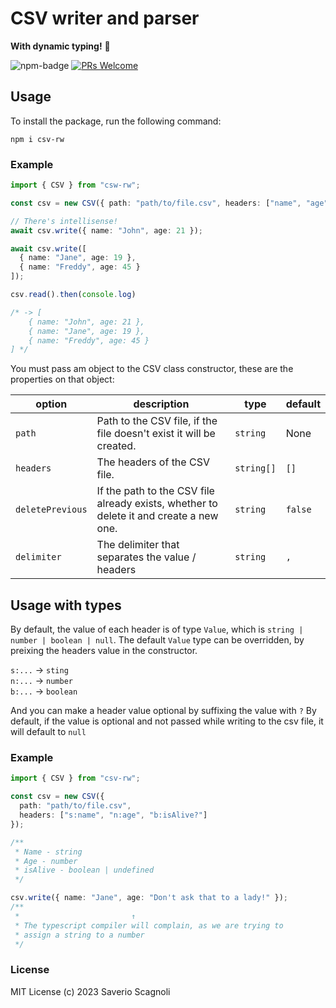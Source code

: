 # CSV writer and parser

**With dynamic typing!** 🥳

![npm-badge](https://img.shields.io/npm/v/csv-rw)
[![PRs Welcome](https://img.shields.io/badge/PRs-welcome-brightgreen.svg?style=flat-square)](https://makeapullrequest.com)

## Usage

To install the package, run the following command:

```
npm i csv-rw
```

### Example

```ts
import { CSV } from "csw-rw";

const csv = new CSV({ path: "path/to/file.csv", headers: ["name", "age"] });

// There's intellisense!
await csv.write({ name: "John", age: 21 });

await csv.write([
  { name: "Jane", age: 19 },
  { name: "Freddy", age: 45 }
]);

csv.read().then(console.log)

/* -> [
    { name: "John", age: 21 },
    { name: "Jane", age: 19 },
    { name: "Freddy", age: 45 }
] */
```

You must pass am object to the CSV class constructor, these are the properties on that object:

| option           | description                                                                            | type       | default |
| ---------------- | -------------------------------------------------------------------------------------- | ---------- | ------- |
| `path`           | Path to the CSV file, if the file doesn't exist it will be created.                    | `string`   | None    |
| `headers`        | The headers of the CSV file.                                                           | `string[]` | `[]`    |
| `deletePrevious` | If the path to the CSV file already exists, whether to delete it and create a new one. | `string`   | `false` |
| `delimiter`      | The delimiter that separates the value / headers                                       | `string`   | `,`     |

## Usage with types

By default, the value of each header is of type `Value`, which is `string | number | boolean | null`.
The default `Value` type can be overridden, by preixing the headers value in the constructor.

`s:...` -> `sting` <br />
`n:...` -> `number` <br />
`b:...` -> `boolean`

And you can make a header value optional by suffixing the value with `?`
By default, if the value is optional and not passed while writing to the csv file, it will default to `null`

### Example

```ts
import { CSV } from "csv-rw";

const csv = new CSV({
  path: "path/to/file.csv",
  headers: ["s:name", "n:age", "b:isAlive?"]
});

/**
 * Name - string
 * Age - number
 * isAlive - boolean | undefined
 */

csv.write({ name: "Jane", age: "Don't ask that to a lady!" });
/**
 *                         ↑
 * The typescript compiler will complain, as we are trying to
 * assign a string to a number
 */
```

### License

MIT License (c) 2023 Saverio Scagnoli
